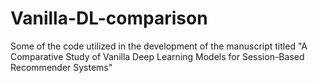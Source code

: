 # Vanilla-DL-comparison
Some of the code utilized in the development of the manuscript titled "A Comparative Study of Vanilla Deep Learning Models for Session-Based Recommender Systems"
